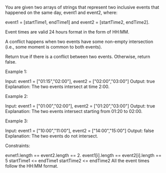 You are given two arrays of strings that represent two inclusive events that
happened on the same day, event1 and event2, where:


event1 = [startTime1, endTime1] and
event2 = [startTime2, endTime2].


Event times are valid 24 hours format in the form of HH:MM.

A conflict happens when two events have some non-empty intersection (i.e.,
some moment is common to both events).

Return true if there is a conflict between two events. Otherwise, return
false.


Example 1:


Input: event1 = ["01:15","02:00"], event2 = ["02:00","03:00"]
Output: true
Explanation: The two events intersect at time 2:00.


Example 2:


Input: event1 = ["01:00","02:00"], event2 = ["01:20","03:00"]
Output: true
Explanation: The two events intersect starting from 01:20 to 02:00.


Example 3:


Input: event1 = ["10:00","11:00"], event2 = ["14:00","15:00"]
Output: false
Explanation: The two events do not intersect.



Constraints:


evnet1.length == event2.length == 2.
event1[i].length == event2[i].length == 5
startTime1 <= endTime1
startTime2 <= endTime2
All the event times follow the HH:MM format.




